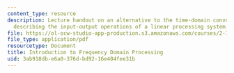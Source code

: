 ```yaml
---
content_type: resource
description: Lecture handout on an alternative to the time-domain convolution operations
  describing the input-output operations of a linear processing system.
file: https://ol-ocw-studio-app-production.s3.amazonaws.com/courses/2-161-signal-processing-continuous-and-discrete-fall-2008/3ab918dbe6a0376dbd9216e404fee31b_fourier.pdf
file_type: application/pdf
resourcetype: Document
title: Introduction to Frequency Domain Processing
uid: 3ab918db-e6a0-376d-bd92-16e404fee31b
---
```

